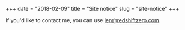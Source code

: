 +++
date = "2018-02-09"
title = "Site notice"
slug = "site-notice"
+++

If you'd like to contact me, you can use [jen@redshiftzero.com](jen@redshiftzero.com). 
